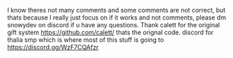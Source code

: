 I know theres not many comments and some comments are not correct, but thats because I really just focus on if it works and not comments, please dm snowydev on discord if u have any questions.
Thank calett for the original gift system
https://github.com/calett/ thats the orignal code. 
discord for thalia smp which is where most of this stuff is going to https://discord.gg/WzF7CQAfzr
